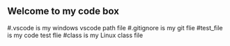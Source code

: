 ## Welcome to my code box
#.vscode is my windows vscode path file
#.gitignore is my git flie
#test_file is my code test flie
#class is my Linux class file 

